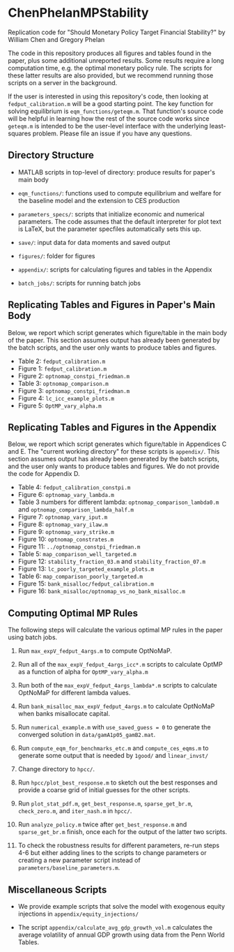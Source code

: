 # ChenPhelanMPStability

Replication code for
"Should Monetary Policy Target Financial Stability?" by
William Chen and Gregory Phelan

The code in this repository produces all figures and tables found
in the paper, plus some additional unreported results.
Some results require a long computation time, e.g. the
optimal monetary policy rule. The scripts for these latter
results are also provided, but we recommend running
those scripts on a server in the background.

If the user is interested in using this repository's code, then
looking at `fedput_calibration.m` will be a good starting point.
The key function for solving equilibrium is `eqm_functions/geteqm.m`.
That function's source code will be helpful in learning how the
rest of the source code works since `geteqm.m` is intended to be
the user-level interface with the underlying least-squares problem.
Please file an issue if you have any questions.

## Directory Structure

* MATLAB scripts in top-level of directory: produce results for paper's main body

* `eqm_functions/`: functions used to compute equilibrium and welfare for the
baseline model and the extension to CES production

* `parameters_specs/`: scripts that initialize economic and numerical parameters.
The code assumes that the default interpreter for plot text is LaTeX,
but the parameter specfiles automatically sets this up.

* `save/`: input data for data moments and saved output

* `figures/`: folder for figures

* `appendix/`: scripts for calculating figures and tables in the Appendix

* `batch_jobs/`: scripts for running batch jobs

## Replicating Tables and Figures in Paper's Main Body

Below, we report which script generates which
figure/table in the main body of the paper. This section assumes output has already been generated
by the batch scripts, and the user only wants to produce tables and figures.

- Table 2: `fedput_calibration.m`
- Figure 1: `fedput_calibration.m`
- Figure 2: `optnomap_constpi_friedman.m`
- Table 3: `optnomap_comparison.m`
- Figure 3: `optnomap_constpi_friedman.m`
- Figure 4: `lc_icc_example_plots.m`
- Figure 5: `OptMP_vary_alpha.m`

## Replicating Tables and Figures in the Appendix

Below, we report which script generates which
figure/table in Appendices C and E.
The "current working directory" for these scripts
is `appendix/`. This section assumes output has already been generated
by the batch scripts, and the user only wants to produce tables and figures.
We do not provide the code for Appendix D.

- Table 4: `fedput_calibration_constpi.m`
- Figure 6: `optnomap_vary_lambda.m`
- Table 3 numbers for different lambda: `optnomap_comparison_lambda0.m` and `optnomap_comparison_lambda_half.m`
- Figure 7: `optnomap_vary_iput.m`
- Figure 8: `optnomap_vary_ilaw.m`
- Figure 9: `optnomap_vary_strike.m`
- Figure 10: `optnomap_constrates.m`
- Figure 11: `../optnomap_constpi_friedman.m`
- Table 5: `map_comparison_well_targeted.m`
- Figure 12: `stability_fraction_03.m` and `stability_fraction_07.m`
- Figure 13: `lc_poorly_targeted_example_plots.m`
- Table 6: `map_comparison_poorly_targeted.m`
- Figure 15: `bank_misalloc/fedput_calibration.m`
- Figure 16: `bank_misalloc/optnomap_vs_no_bank_misalloc.m`

## Computing Optimal MP Rules

The following steps will calculate the various optimal
MP rules in the paper using batch jobs.

1. Run `max_expV_fedput_4args.m` to compute OptNoMaP.
2. Run all of the `max_expV_fedput_4args_icc*.m` scripts to calculate OptMP as a function of alpha
   for `OptMP_vary_alpha.m`
3. Run both of the `max_expV_fedput_4args_lambda*.m` scripts to calculate OptNoMaP
   for different lambda values.
4. Run `bank_misalloc_max_expV_fedput_4args.m` to calculate OptNoMaP
   when banks misallocate capital.

1. Run `numerical_example.m` with `use_saved_guess = 0` to generate the
   converged solution in `data/gamA1p05_gamB2.mat`.

2. Run `compute_eqm_for_benchmarks_etc.m` and `compute_ces_eqms.m` to generate
   some output that is needed by `1good/` and `linear_invst/`

3. Change directory to `hpcc/`.

4. Run `hpcc/plot_best_response.m` to sketch out the best responses
   and provide a coarse grid of initial guesses for the other scripts.

5. Run `plot_stat_pdf.m`, `get_best_response.m`, `sparse_get_br.m`, `check_zero.m`, and `iter_nash.m`
   in `hpcc/`.

6. Run `analyze_policy.m` twice after `get_best_response.m` and `sparse_get_br.m` finish, once each
   for the output of the latter two scripts.

7. To check the robustness results for different parameters, re-run steps 4-6 but either adding lines
   to the scripts to change parameters or creating a new parameter script instead of `parameters/baseline_parameters.m`.

## Miscellaneous Scripts

- We provide example scripts that
  solve the model with exogenous equity injections in `appendix/equity_injections/`

- The script `appendix/calculate_avg_gdp_growth_vol.m` calculates the average volatility of annual GDP growth
  using data from the Penn World Tables.

